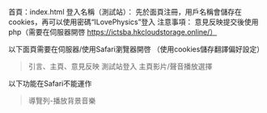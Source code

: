 首頁：index.html
登入名稱（測試站）： 先於面頁注冊，用戶名稱會儲存在cookies，再可以使用密碼“ILovePhysics”登入
注意事項：
意見反映提交後使用php（需要在伺服器開啓 https://ictsba.hkcloudstorage.online/）

以下面頁需要在伺服器/使用Safari瀏覽器開啓
（使用cookies儲存翻譯偏好設定）
>引言、主頁、意見反映
>測試站登入
>主頁影片/聲音播放選擇

以下功能在Safari不能運作
>導覽列-播放背景音樂